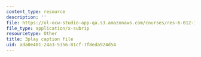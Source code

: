 ```yaml
---
content_type: resource
description: ''
file: https://ol-ocw-studio-app-qa.s3.amazonaws.com/courses/res-6-012-introduction-to-probability-spring-2018/ada0e40124a3535681cf7f8eda924d54_qOQxeYGOIag.vtt
file_type: application/x-subrip
resourcetype: Other
title: 3play caption file
uid: ada0e401-24a3-5356-81cf-7f8eda924d54
---
```

